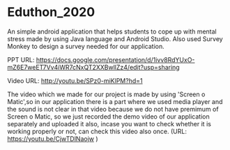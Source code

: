 # Eduthon_2020
An simple android application that helps students to cope up with mental stress made by using Java language and Android Studio. Also used Survey Monkey to design a survey 
needed for our application.

PPT URL: https://docs.google.com/presentation/d/1ivv8RdYUxO-mZ6E7weET7Vv4iWR7cNxQT2XXBwllZz4/edit?usp=sharing

Video URL: http://youtu.be/SPz0-miKlPM?hd=1

The video which we made for our project is made by using 'Screen o Matic',so in our application there is a part where we used media player and the sound is not clear in that video 
because we do not have premimum of Screen o Matic, so we just recorded the demo video of our application separately and uploaded it also, incase you want to check whether it is 
working properly or not, can check this video also once.
(URL: https://youtu.be/CjwTDlNaojw )


